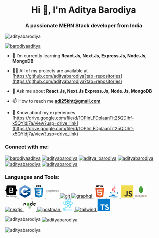 <h1 align="center">Hi 👋, I'm Aditya Barodiya</h1>
<h3 align="center">A passionate MERN Stack developer from India</h3>

<p align="left"> <img src="https://komarev.com/ghpvc/?username=adityabarodiya&label=Profile%20views&color=0e75b6&style=flat" alt="adityabarodiya" /> </p>

<p align="left"> <a href="https://twitter.com/barodiyaaditya" target="blank"><img src="https://img.shields.io/twitter/follow/barodiyaaditya?logo=twitter&style=for-the-badge" alt="barodiyaaditya" /></a> </p>

- 🌱 I’m currently learning **React.Js, Next.Js, Express.Js, Node.Js, MongoDB**

- 👨‍💻 All of my projects are available at [https://github.com/adityabarodiya?tab=repositories](https://github.com/adityabarodiya?tab=repositories)

- 💬 Ask me about **React.Js, Next.Js Express.Js, Node.Js, MongoDB**

- 📫 How to reach me **adi25kht@gmail.com**

- 📄 Know about my experiences [https://drive.google.com/file/d/1OPInLFDplaanTit25QDIhf-x5QYldj7a/view?usp=drive_link](https://drive.google.com/file/d/1OPInLFDplaanTit25QDIhf-x5QYldj7a/view?usp=drive_link)

<h3 align="left">Connect with me:</h3>
<p align="left">
<a href="https://twitter.com/barodiyaaditya" target="blank"><img align="center" src="https://raw.githubusercontent.com/rahuldkjain/github-profile-readme-generator/master/src/images/icons/Social/twitter.svg" alt="barodiyaaditya" height="30" width="40" /></a>
<a href="https://linkedin.com/in/adityabarodiya" target="blank"><img align="center" src="https://raw.githubusercontent.com/rahuldkjain/github-profile-readme-generator/master/src/images/icons/Social/linked-in-alt.svg" alt="adityabarodiya" height="30" width="40" /></a>
<a href="https://instagram.com/aditya_barodiya" target="blank"><img align="center" src="https://raw.githubusercontent.com/rahuldkjain/github-profile-readme-generator/master/src/images/icons/Social/instagram.svg" alt="aditya_barodiya" height="30" width="40" /></a>
<a href="https://www.codechef.com/users/adityabarodiya" target="blank"><img align="center" src="https://cdn.jsdelivr.net/npm/simple-icons@3.1.0/icons/codechef.svg" alt="adityabarodiya" height="30" width="40" /></a>
<a href="https://codeforces.com/profile/adityabarodiya" target="blank"><img align="center" src="https://raw.githubusercontent.com/rahuldkjain/github-profile-readme-generator/master/src/images/icons/Social/codeforces.svg" alt="adityabarodiya" height="30" width="40" /></a>
<a href="https://www.leetcode.com/adityabarodiya" target="blank"><img align="center" src="https://raw.githubusercontent.com/rahuldkjain/github-profile-readme-generator/master/src/images/icons/Social/leet-code.svg" alt="adityabarodiya" height="30" width="40" /></a>
</p>

<h3 align="left">Languages and Tools:</h3>
<p align="left"> <a href="https://getbootstrap.com" target="_blank" rel="noreferrer"> <img src="https://raw.githubusercontent.com/devicons/devicon/master/icons/bootstrap/bootstrap-plain-wordmark.svg" alt="bootstrap" width="40" height="40"/> </a> <a href="https://www.w3schools.com/cpp/" target="_blank" rel="noreferrer"> <img src="https://raw.githubusercontent.com/devicons/devicon/master/icons/cplusplus/cplusplus-original.svg" alt="cplusplus" width="40" height="40"/> </a> <a href="https://www.w3schools.com/css/" target="_blank" rel="noreferrer"> <img src="https://raw.githubusercontent.com/devicons/devicon/master/icons/css3/css3-original-wordmark.svg" alt="css3" width="40" height="40"/> </a> <a href="https://expressjs.com" target="_blank" rel="noreferrer"> <img src="https://raw.githubusercontent.com/devicons/devicon/master/icons/express/express-original-wordmark.svg" alt="express" width="40" height="40"/> </a> <a href="https://git-scm.com/" target="_blank" rel="noreferrer"> <img src="https://www.vectorlogo.zone/logos/git-scm/git-scm-icon.svg" alt="git" width="40" height="40"/> </a> <a href="https://graphql.org" target="_blank" rel="noreferrer"> <img src="https://www.vectorlogo.zone/logos/graphql/graphql-icon.svg" alt="graphql" width="40" height="40"/> </a> <a href="https://www.w3.org/html/" target="_blank" rel="noreferrer"> <img src="https://raw.githubusercontent.com/devicons/devicon/master/icons/html5/html5-original-wordmark.svg" alt="html5" width="40" height="40"/> </a> <a href="https://www.java.com" target="_blank" rel="noreferrer"> <img src="https://raw.githubusercontent.com/devicons/devicon/master/icons/java/java-original.svg" alt="java" width="40" height="40"/> </a> <a href="https://developer.mozilla.org/en-US/docs/Web/JavaScript" target="_blank" rel="noreferrer"> <img src="https://raw.githubusercontent.com/devicons/devicon/master/icons/javascript/javascript-original.svg" alt="javascript" width="40" height="40"/> </a> <a href="https://www.mongodb.com/" target="_blank" rel="noreferrer"> <img src="https://raw.githubusercontent.com/devicons/devicon/master/icons/mongodb/mongodb-original-wordmark.svg" alt="mongodb" width="40" height="40"/> </a> <a href="https://nextjs.org/" target="_blank" rel="noreferrer"> <img src="https://cdn.worldvectorlogo.com/logos/nextjs-2.svg" alt="nextjs" width="40" height="40"/> </a> <a href="https://nodejs.org" target="_blank" rel="noreferrer"> <img src="https://raw.githubusercontent.com/devicons/devicon/master/icons/nodejs/nodejs-original-wordmark.svg" alt="nodejs" width="40" height="40"/> </a> <a href="https://postman.com" target="_blank" rel="noreferrer"> <img src="https://www.vectorlogo.zone/logos/getpostman/getpostman-icon.svg" alt="postman" width="40" height="40"/> </a> <a href="https://reactjs.org/" target="_blank" rel="noreferrer"> <img src="https://raw.githubusercontent.com/devicons/devicon/master/icons/react/react-original-wordmark.svg" alt="react" width="40" height="40"/> </a> <a href="https://tailwindcss.com/" target="_blank" rel="noreferrer"> <img src="https://www.vectorlogo.zone/logos/tailwindcss/tailwindcss-icon.svg" alt="tailwind" width="40" height="40"/> </a> <a href="https://www.typescriptlang.org/" target="_blank" rel="noreferrer"> <img src="https://raw.githubusercontent.com/devicons/devicon/master/icons/typescript/typescript-original.svg" alt="typescript" width="40" height="40"/> </a> </p>

<p><img align="left" src="https://github-readme-stats.vercel.app/api/top-langs?username=adityabarodiya&show_icons=true&locale=en&layout=compact" alt="adityabarodiya" /></p>

<p>&nbsp;<img align="center" src="https://github-readme-stats.vercel.app/api?username=adityabarodiya&show_icons=true&locale=en" alt="adityabarodiya" /></p>

<p><img align="center" src="https://github-readme-streak-stats.herokuapp.com/?user=adityabarodiya&" alt="adityabarodiya" /></p>
